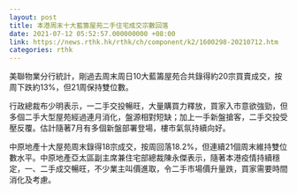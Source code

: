 ```yaml
---
layout: post
title: 本港周末十大藍籌屋苑二手住宅成交宗數回落
date: 2021-07-12 05:52:57.000000000 +08:00
link: https://news.rthk.hk/rthk/ch/component/k2/1600298-20210712.htm
categories: rthk
---
```


美聯物業分行統計，剛過去周末周日10大藍籌屋苑合共錄得約20宗買賣成交，按周下跌約13%，但21周保持雙位數。

行政總裁布少明表示，一二手交投暢旺，大量購買力釋放，買家入市意欲強勁，但多個二手大型屋苑經過連月消化，盤源相對短缺；加上一手新盤搶客，二手交投受壓反覆。估計隨著7月有多個新盤部署登場，樓市氣氛持續向好。

中原地產十大屋苑周末錄得18宗成交，按周回落18.2%，但連續21個周末維持雙位數水平。中原地產亞太區副主席兼住宅部總裁陳永傑表示，隨著本港疫情持續穩定，一、二手成交暢旺，不少業主叫價進取，令二手市場價升量跌，買家需要時間消化及考慮。
